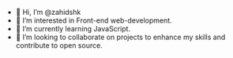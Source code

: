 - 👋 Hi, I’m @zahidshk
- 👀 I’m interested in Front-end web-development.
- 🌱 I’m currently learning JavaScript.
- 💞️ I’m looking to collaborate on projects to enhance my skills and contribute to open source.

<!---
zahidshk/zahidshk is a ✨ special ✨ repository because its `README.md` (this file) appears on your GitHub profile.
You can click the Preview link to take a look at your changes.
--->
